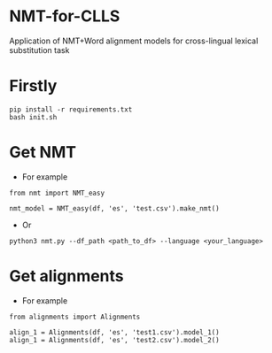 # NMT-for-CLLS
Application of NMT+Word alignment models for cross-lingual lexical substitution task


# Firstly
```
pip install -r requirements.txt
bash init.sh
```


# Get NMT
* For example
```
from nmt import NMT_easy

nmt_model = NMT_easy(df, 'es', 'test.csv').make_nmt()
```
* Or
```
python3 nmt.py --df_path <path_to_df> --language <your_language>
```

# Get alignments
* For example
```
from alignments import Alignments

align_1 = Alignments(df, 'es', 'test1.csv').model_1()
align_1 = Alignments(df, 'es', 'test2.csv').model_2()
```